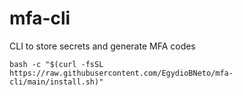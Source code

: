 # mfa-cli
CLI to store secrets and generate MFA codes

```
bash -c "$(curl -fsSL https://raw.githubusercontent.com/EgydioBNeto/mfa-cli/main/install.sh)"
```
